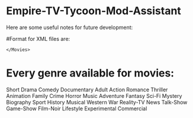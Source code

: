 # Empire-TV-Tycoon-Mod-Assistant

Here are some useful notes for future development:

#Format for XML files are:

<!-- XML MOVIES #1.5.0#
----- [IMAGES] -----

TV IMAGES (374x254): CREATE A 'imagesMovieTV' FOLDER UNDER YOUR ADDON FOLDER
PLACE ALL THE IMAGES THERE AND TYPE THE NAME (WITHOUT EXTENSION) IN THE 'IMAGETV' FIELD FOR ANY MOVIE
POSTER IMAGES (112x168): CREATE A 'imagesMoviePoster' FOLDER UNDER YOUR ADDON FOLDER
PLACE ALL THE IMAGES THERE AND TYPE THE NAME (WITHOUT EXTENSION) IN THE 'IMAGEPOSTER' FIELD FOR ANY MOVIE
ALL IMAGES MUST BE PNG

----- [VALUE GUIDE] -----

ID -> THE ID OF THE MOVIE. USE THE SAME ID TO 'EDIT' THE MOVIE OR LEAVE IT BLANK TO PRODUCE A 'NEW' ONE
NAME -> THE NAME OF THE MOVIE
STORYLINE -> THE STORYLINE OF THE MOVIE
YEAR -> THE YEAR THAT THE MOVIE WAS PRODUCED (THIS IS USED IN DAILY QUESTS)
GENRE -> THE GENRE OF THE MOVIE (0) COMEDY (1) DRAMA (2) SCI-FI (3) DOCUMENTARY (4) HORROR (5) WESTERN (6) SPORT (7) FANTASY (8) MUSICAL (9) ROMANCE (10) ACTION (11) GAMESHOW
TYPE -> (1) MOVIES (2) TV SHOWS
EPISODES -> # OF EPISODES IN CASE THAT IT IS A TV SHOW. ACCEPTED VALUES ARE (5), (10) AND (15) IF IT IS A MOVIE THEN (0).
RATING -> THE MOVIE RATING, GOES FROM (0.0) TO (10.0)
BLOCKS -> THE NUMBER OF BLOCKS FOR THIS MOVIE, GOES FROM (1) TO (3)
CULT -> (0) REGULAR MOVIE (1) CULT MOVIE
SPECIAL -> (0) REGULAR MOVIE (1) +16 (2) XXX (3) GLAMOUR (4) CARTOON (5) ANIME
PIRATE -> (0) REGULAR MOVIE (1) PIRATE MOVIE
SPEECH -> TEXT THAT WILL BE SAID BY THE AUDIENCE RANDOMLY WHEN THE MOVIE IS BEING BROADCASTED
IMAGETV -> THE IMAGE NAME (WITHOUT EXTENSION) THAT WILL BE USED FOR THIS MOVIE IN THE TV PICTURE
IMAGEPOSTER -> THE IMAGE NAME (WITHOUT EXTENSION) THAT WILL BE USED FOR THIS MOVIE IN THE LISTS


EXAMPLE OF MODIFYING THE FIRST MOVIE OF THE GAME ID=500 (CHANGED THE STORYLINE AND SCORE), TRANSLATING THE SECOND MOVIE, AND THEN ADDINGA NEW MOVIE AND A NEW TV-SHOW INTO THE GAME

- THE ID FIELD IS ALWAYS REQUIRED, EVEN WITH NEW MOVIES YOU MUST INCLUDE THE ID FIELD AND LEAVE IT BLANK.
- FOR MODIFYING OR TRANSLATING A MOVIE YOU ONLY NEED THE ID AND THE FIELDS THAT YOU WANT TO MODIFY
- WHEN ADDING A NEW MOVIE, YOU NEED TO INCLUDE ALL THE FIELDS EVEN IF SOME OF THEM(STORYLINE,SPEECH AND IMAGES) ARE LEFT BLANK.
--> 
 
<xml>
	<Movies>
		<Movie>
			<Id value="500">
			<Storyline value="The cross-country adventures of two good-hearted but incredibly stupid friends.">
			<Rating value="6.2">
		</Movie>
		<Movie>
			<Id value="501">
			<Name value="Title in my language">
			<Storyline value="Translated Storyline">
			<Speech value="Translated speech">
		</Movie>
		<Movie>
			<Id value="">
			<Name value="My robot movie">
			<Storyline value="Robots and lasers!">
			<Year value="2016">
			<Genre value="2">
			<Type value="1">
			<Episodes value="0">
			<Rating value="9.3">
			<Blocks value="2">
			<Cult value="0">
			<Special value="0">
			<Pirate value="0">
			<Speech value="Whoooaaahhhh!!!">
			<ImageTV value="">
			<ImagePoster value="">
		</Movie>
		<Movie>
			<Id value="">
			<Name value="My robot show">
			<Storyline value="Robots and lasers! now every week!">
			<Year value="2016">
			<Genre value="2">
			<Type value="2">
			<Episodes value="10">
			<Rating value="9.2">
			<Blocks value="1">
			<Cult value="0">
			<Special value="0">
			<Pirate value="0">
			<Speech value="They are back!!!">
			<ImageTV value="">
			<ImagePoster value="">
		</Movie>
		
	</Movies>
</xml>


# Every genre available for movies:
Short
Drama
Comedy
Documentary
Adult
Action
Romance
Thriller
Animation
Family
Crime
Horror
Music
Adventure
Fantasy
Sci-Fi
Mystery
Biography
Sport
History
Musical
Western
War
Reality-TV
News
Talk-Show
Game-Show
Film-Noir
Lifestyle
Experimental
Commercial
